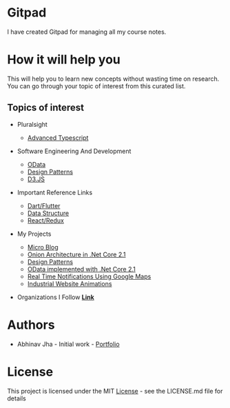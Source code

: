 # Gitpad
I have created Gitpad for managing all my course notes.

# How it will help you
This will help you to learn new concepts without wasting time on research. You can go through your topic of interest from this curated list.

## Topics of interest
- Pluralsight
  - [Advanced Typescript][1]

- Software Engineering And Development
  - [OData][2]
  - [Design Patterns][3]
  - [D3.JS][14]

- Important Reference Links
  - [Dart/Flutter][4]
  - [Data Structure][12]
  - [React/Redux][13]

- My Projects
  - [Micro Blog][5]
  - [Onion Architecture in .Net Core 2.1][6]
  - [Design Patterns][7]
  - [OData implemented with .Net Core 2.1][8]
  - [Real Time Notifications Using Google Maps][9]
  - [Industrial Website Animations][10]

- Organizations I Follow [**Link**][11]

# Authors
- Abhinav Jha - Initial work - [Portfolio](https://github.com/abhinav2127)

# License
This project is licensed under the MIT [License](LICENSE) - see the LICENSE.md file for details


<!-- Links and Images -->
[1]: cources/Pluralsight_Advanced_Typescript/README.md
[2]: OData/README.md
[3]: designpatterns/README.md
[4]: reflinks/dart.md
[11]: explorer/git_organizations.md
[12]: https://docs.google.com/spreadsheets/d/1aA7rAQBEJye54LAxaXm2IvODjD0_mRP3_jKdzWp81Uc/edit#gid=1386834576
[13]: cources/react/notes.md
[14]: cources/d3js/notes.md

<!-- Project and repositories -->
[5]: https://github.com/abhinav2127/Microblog
[6]: https://github.com/abhinav2127/Onion-Architecture-dotNet
[7]: https://github.com/abhinav2127/DesignPatterns
[8]: https://github.com/abhinav2127/OData
[9]: https://github.com/abhinav2127/MapNotificationModule
[10]: https://github.com/abhinav2127/IndustrialWebsiteAnimationKit


